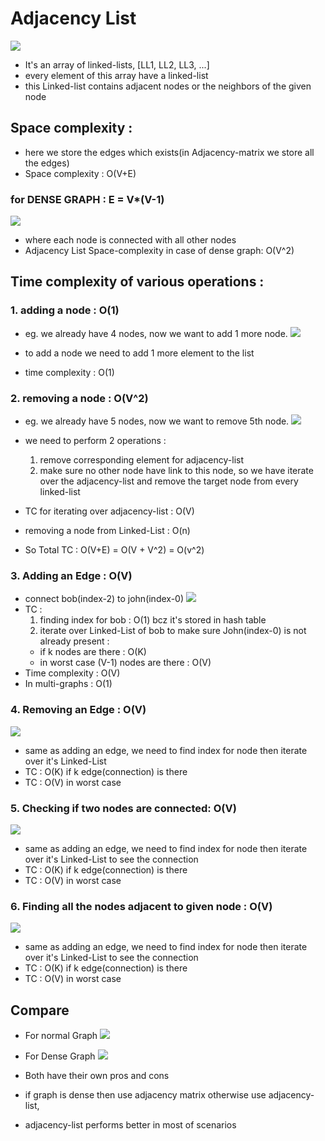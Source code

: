 # Adjacency List

![](./screenshots/how_Adjacency_List_looks.png)

- It's an array of linked-lists, [LL1, LL2, LL3, ...]
- every element of this array have a linked-list
- this Linked-list contains adjacent nodes or the neighbors of the given node

## Space complexity :

- here we store the edges which exists(in Adjacency-matrix we store all the edges)
- Space complexity : O(V+E)

### for DENSE GRAPH : E = V\*(V-1)

![](./screenshots/dense_graph.png)

- where each node is connected with all other nodes
- Adjacency List Space-complexity in case of dense graph: O(V^2)

## Time complexity of various operations :

### 1. adding a node : O(1)

- eg. we already have 4 nodes, now we want to add 1 more node.
  ![](./screenshots/adding_node.png)

- to add a node we need to add 1 more element to the list
- time complexity : O(1)

### 2. removing a node : O(V^2)

- eg. we already have 5 nodes, now we want to remove 5th node.
  ![](./screenshots/removing_node.png)

- we need to perform 2 operations :
  1. remove corresponding element for adjacency-list
  2. make sure no other node have link to this node, so we have iterate over the adjacency-list and remove the target node from every linked-list
- TC for iterating over adjacency-list : O(V)
- removing a node from Linked-List : O(n)
- So Total TC : O(V+E) = O(V + V^2) = O(v^2)

### 3. Adding an Edge : O(V)

- connect bob(index-2) to john(index-0)
  ![](./screenshots/adding_edge.png)
- TC :
  1. finding index for bob : O(1) bcz it's stored in hash table
  2. iterate over Linked-List of bob to make sure John(index-0) is not already present :
  - if k nodes are there : O(K)
  - in worst case (V-1) nodes are there : O(V)
- Time complexity : O(V)
- In multi-graphs : O(1)

### 4. Removing an Edge : O(V)

![](./screenshots/removing_edge.png)

- same as adding an edge, we need to find index for node then iterate over it's Linked-List
- TC : O(K) if k edge(connection) is there
- TC : O(V) in worst case

### 5. Checking if two nodes are connected: O(V)

![](./screenshots/check_edge.png)

- same as adding an edge, we need to find index for node then iterate over it's Linked-List to see the connection
- TC : O(K) if k edge(connection) is there
- TC : O(V) in worst case

### 6. Finding all the nodes adjacent to given node : O(V)

![](./screenshots/finding_neighbors.png)

- same as adding an edge, we need to find index for node then iterate over it's Linked-List to see the connection
- TC : O(K) if k edge(connection) is there
- TC : O(V) in worst case

## Compare

- For normal Graph
  ![](./screenshots/adjacency_matrix_vs_list.png)
- For Dense Graph
  ![](./screenshots/adjacency_matrix_vs_list_for_dense_graph.png)

- Both have their own pros and cons
- if graph is dense then use adjacency matrix otherwise use adjacency-list,
- adjacency-list performs better in most of scenarios
